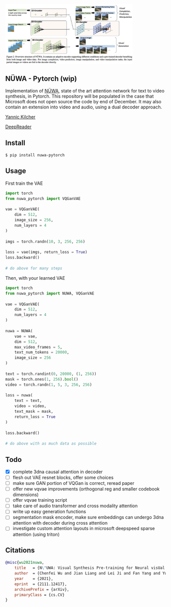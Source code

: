 <img src="./nuwa.png" width="400px"></img>

## NÜWA - Pytorch (wip)

Implementation of <a href="https://arxiv.org/abs/2111.12417">NÜWA</a>, state of the art attention network for text to video synthesis, in Pytorch. This repository will be populated in the case that Microsoft does not open source the code by end of December. It may also contain an extension into video and audio, using a dual decoder approach.

<a href="https://www.youtube.com/watch?v=InhMx1h0N40">Yannic Kilcher</a>

<a href="https://www.youtube.com/watch?v=C9CTnZJ9ZE0">DeepReader</a>

## Install

```bash
$ pip install nuwa-pytorch
```

## Usage

First train the VAE

```python
import torch
from nuwa_pytorch import VQGanVAE

vae = VQGanVAE(
    dim = 512,
    image_size = 256,
    num_layers = 4
)

imgs = torch.randn(10, 3, 256, 256)

loss = vae(imgs, return_loss = True)
loss.backward()

# do above for many steps
```

Then, with your learned VAE

```python
import torch
from nuwa_pytorch import NUWA, VQGanVAE

vae = VQGanVAE(
    dim = 512,
    num_layers = 4
)

nuwa = NUWA(
    vae = vae,
    dim = 512,
    max_video_frames = 5,
    text_num_tokens = 20000,
    image_size = 256
)

text = torch.randint(0, 20000, (1, 256))
mask = torch.ones(1, 256).bool()
video = torch.randn(1, 5, 3, 256, 256)

loss = nuwa(
    text = text,
    video = video,
    text_mask = mask,
    return_loss = True
)

loss.backward()

# do above with as much data as possible
```

## Todo

- [x] complete 3dna causal attention in decoder
- [ ] flesh out VAE resnet blocks, offer some choices
- [ ] make sure GAN portion of VQGan is correct, reread paper
- [ ] offer new vqvae improvements (orthogonal reg and smaller codebook dimensions)
- [ ] offer vqvae training script
- [ ] take care of audio transformer and cross modality attention
- [ ] write up easy generation functions
- [ ] segmentation mask encoder, make sure embeddings can undergo 3dna attention with decoder during cross attention
- [ ] investigate custom attention layouts in microsoft deepspeed sparse attention (using triton)

## Citations

```bibtex
@misc{wu2021nuwa,
    title   = {N\"UWA: Visual Synthesis Pre-training for Neural visUal World creAtion}, 
    author  = {Chenfei Wu and Jian Liang and Lei Ji and Fan Yang and Yuejian Fang and Daxin Jiang and Nan Duan},
    year    = {2021},
    eprint  = {2111.12417},
    archivePrefix = {arXiv},
    primaryClass = {cs.CV}
}
```
